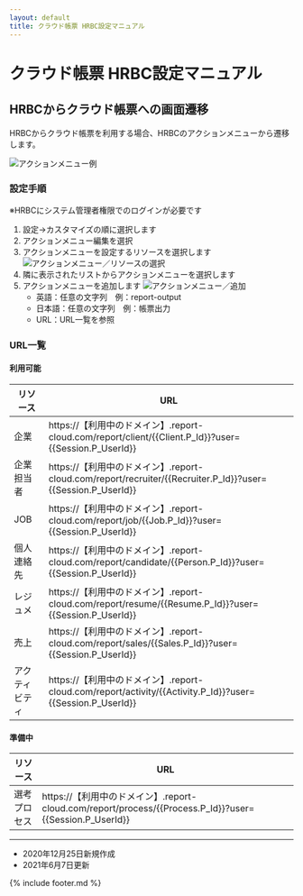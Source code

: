 ```yaml
---
layout: default
title: クラウド帳票 HRBC設定マニュアル
---
```


# クラウド帳票 HRBC設定マニュアル

## HRBCからクラウド帳票への画面遷移

HRBCからクラウド帳票を利用する場合、HRBCのアクションメニューから遷移します。

![アクションメニュー例](images/hrbc/hrbc_actionmenu_1.png)

### 設定手順

※HRBCにシステム管理者権限でのログインが必要です

1. 設定→カスタマイズの順に選択します
2. アクションメニュー編集を選択
3. アクションメニューを設定するリソースを選択します
   ![アクションメニュー／リソースの選択](images/hrbc/hrbc_actionmenu_2.png)
4. 隣に表示されたリストからアクションメニューを選択します
5. アクションメニューを追加します
   ![アクションメニュー／追加](images/hrbc/hrbc_actionmenu_3.png)
    * 英語：任意の文字列　例：report-output
    * 日本語：任意の文字列　例：帳票出力
    * URL：URL一覧を参照

### URL一覧

#### 利用可能

|リソース|URL|
|-----|-----|
|企業|https://【利用中のドメイン】.report-cloud.com/report/client/\{\{Client.P_Id\}\}?user=\{\{Session.P_UserId\}\}|
|企業担当者|https://【利用中のドメイン】.report-cloud.com/report/recruiter/\{\{Recruiter.P_Id\}\}?user=\{\{Session.P_UserId\}\}|
|JOB|https://【利用中のドメイン】.report-cloud.com/report/job/\{\{Job.P_Id\}\}?user=\{\{Session.P_UserId\}\}|
|個人連絡先|https://【利用中のドメイン】.report-cloud.com/report/candidate/\{\{Person.P_Id\}\}?user=\{\{Session.P_UserId\}\}|
|レジュメ|https://【利用中のドメイン】.report-cloud.com/report/resume/\{\{Resume.P_Id\}\}?user=\{\{Session.P_UserId\}\}|
|売上|https://【利用中のドメイン】.report-cloud.com/report/sales/\{\{Sales.P_Id\}\}?user=\{\{Session.P_UserId\}\}|
|アクティビティ|https://【利用中のドメイン】.report-cloud.com/report/activity/\{\{Activity.P_Id\}\}?user=\{\{Session.P_UserId\}\}|

#### 準備中

|リソース|URL|
|-----|-----|
|選考プロセス|https://【利用中のドメイン】.report-cloud.com/report/process/\{\{Process.P_Id\}\}?user=\{\{Session.P_UserId\}\}|

-----
* 2020年12月25日新規作成
* 2021年6月7日更新

{% include footer.md %}
